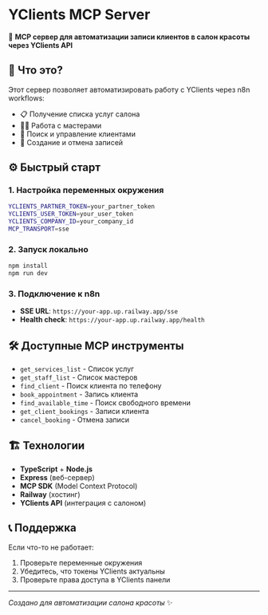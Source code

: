 # YClients MCP Server

🤖 **MCP сервер для автоматизации записи клиентов в салон красоты через YClients API**

## 🚀 Что это?

Этот сервер позволяет автоматизировать работу с YClients через n8n workflows:
- 📋 Получение списка услуг салона
- 👨‍💼 Работа с мастерами  
- 👤 Поиск и управление клиентами
- 📅 Создание и отмена записей

## ⚙️ Быстрый старт

### 1. Настройка переменных окружения
```bash
YCLIENTS_PARTNER_TOKEN=your_partner_token
YCLIENTS_USER_TOKEN=your_user_token  
YCLIENTS_COMPANY_ID=your_company_id
MCP_TRANSPORT=sse
```

### 2. Запуск локально
```bash
npm install
npm run dev
```

### 3. Подключение к n8n
- **SSE URL**: `https://your-app.up.railway.app/sse`
- **Health check**: `https://your-app.up.railway.app/health`

## 🛠️ Доступные MCP инструменты

- `get_services_list` - Список услуг
- `get_staff_list` - Список мастеров
- `find_client` - Поиск клиента по телефону
- `book_appointment` - Запись клиента
- `find_available_time` - Поиск свободного времени
- `get_client_bookings` - Записи клиента
- `cancel_booking` - Отмена записи

## 🏗️ Технологии

- **TypeScript** + **Node.js**
- **Express** (веб-сервер)
- **MCP SDK** (Model Context Protocol)
- **Railway** (хостинг)
- **YClients API** (интеграция с салоном)

## 📞 Поддержка

Если что-то не работает:
1. Проверьте переменные окружения
2. Убедитесь, что токены YClients актуальны
3. Проверьте права доступа в YClients панели

---
*Создано для автоматизации салона красоты* ✨ 